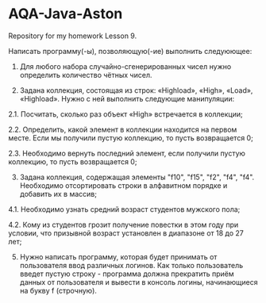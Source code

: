 # AQA-Java-Aston
Repository for my homework Lesson 9.


Написать программу(-ы), позволяющую(-ие) выполнить следуюющее:

1. Для любого набора случайно-сгенерированных чисел нужно определить количество чётных чисел. 

2. Задана коллекция, состоящая из строк: «Highload», «High», «Load», «Highload». Нужно с ней выполнить следующие манипуляции:

2.1. Посчитать, сколько раз объект «High» встречается в коллекции;

2.2. Определить, какой элемент в коллекции находится на первом месте. Если мы получили пустую коллекцию, то пусть возвращается 0;

2.3. Необходимо вернуть последний элемент, если получили пустую коллекцию, то пусть возвращается 0;

3. Задана коллекция, содержащая элементы "f10", "f15", "f2", "f4", "f4". Необходимо отсортировать строки в алфавитном порядке и добавить их в массив;

4.1. Необходимо узнать средний возраст студентов мужского пола;

4.2. Кому из студентов грозит получение повестки в этом году при условии, что призывной возраст установлен в диапазоне от 18 до 27 лет;

5. Нужно написать программу, которая будет принимать от пользователя ввод различных логинов. Как только пользователь введет пустую строку - программа должна прекратить приём данных от пользователя и вывести в консоль логины, начинающиеся на букву f (строчную).
